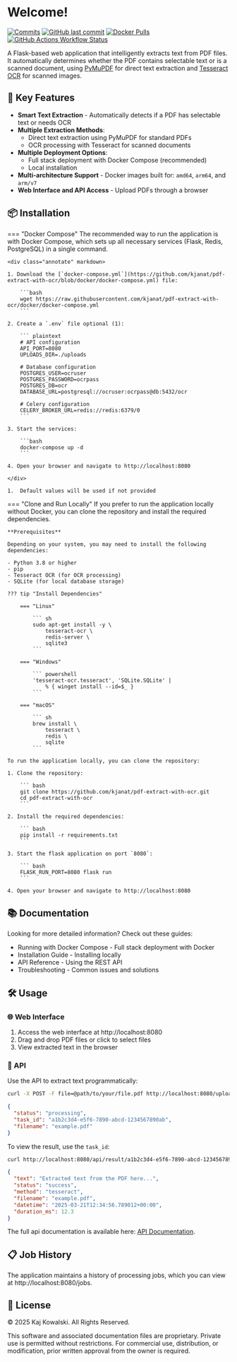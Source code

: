 # Welcome!

[![Commits](https://img.shields.io/github/commit-activity/m/kjanat/pdf-extract-with-ocr?label=commits&style=for-the-badge)](https://github.com/kjanat/pdf-extract-with-ocr/commits)
[![GitHub last commit](https://img.shields.io/github/last-commit/kjanat/pdf-extract-with-ocr?style=for-the-badge&display_timestamp=committer)](https://github.com/kjanat/pdf-extract-with-ocr/pulse/monthly)
[![Docker Pulls](https://img.shields.io/docker/pulls/kjanat/pdf-extract-with-ocr?style=for-the-badge)](https://hub.docker.com/r/kjanat/pdf-extract-with-ocr)
[![GitHub Actions Workflow Status](https://img.shields.io/github/actions/workflow/status/kjanat/pdf-extract-with-ocr/ci.yml?style=for-the-badge)](https://github.com/kjanat/pdf-extract-with-ocr/actions/workflows/ci.yml)

A Flask-based web application that intelligently extracts text from PDF files. It automatically determines whether the PDF contains selectable text or is a scanned document, using [PyMuPDF](https://github.com/pymupdf/PyMuPDF) for direct text extraction and [Tesseract OCR](https://github.com/tesseract-ocr/tesseract) for scanned images.

## 🚀 Key Features

- **Smart Text Extraction** - Automatically detects if a PDF has selectable text or needs OCR
- **Multiple Extraction Methods**:
    - Direct text extraction using PyMuPDF for standard PDFs
    - OCR processing with Tesseract for scanned documents
- **Multiple Deployment Options**:
    - Full stack deployment with Docker Compose (recommended)
    - Local installation
    <!-- - Direct Docker image usage -->
- **Multi-architecture Support** - Docker images built for: `amd64`, `arm64`, and `arm/v7`
- **Web Interface and API Access** - Upload PDFs through a browser

## 📦 Installation

=== "Docker Compose"
    The recommended way to run the application is with Docker Compose, which sets up all necessary services (Flask, Redis, PostgreSQL) in a single command.

    <div class="annotate" markdown>

    1. Download the [`docker-compose.yml`](https://github.com/kjanat/pdf-extract-with-ocr/blob/docker/docker-compose.yml) file:

        ```bash
        wget https://raw.githubusercontent.com/kjanat/pdf-extract-with-ocr/docker/docker-compose.yml
        ```

    2. Create a `.env` file optional (1):

        ``` plaintext
        # API configuration
        API_PORT=8080
        UPLOADS_DIR=./uploads

        # Database configuration
        POSTGRES_USER=ocruser
        POSTGRES_PASSWORD=ocrpass
        POSTGRES_DB=ocr
        DATABASE_URL=postgresql://ocruser:ocrpass@db:5432/ocr

        # Celery configuration
        CELERY_BROKER_URL=redis://redis:6379/0
        ```

    3. Start the services:

        ```bash
        docker-compose up -d
        ```

    4. Open your browser and navigate to http://localhost:8080

    </div>

    1.  Default values will be used if not provided

=== "Clone and Run Locally"
    If you prefer to run the application locally without Docker, you can clone the repository and install the required dependencies.

    **Prerequisites**

    Depending on your system, you may need to install the following dependencies:

    - Python 3.8 or higher
    - pip
    - Tesseract OCR (for OCR processing)
    - SQLite (for local database storage)

    ??? tip "Install Dependencies"

        === "Linux"

            ``` sh
            sudo apt-get install -y \
                tesseract-ocr \
                redis-server \
                sqlite3
            ```
        
        === "Windows"
        
            ``` powershell
            'tesseract-ocr.tesseract', 'SQLite.SQLite' | 
                % { winget install --id=$_ }
            ```
        
        === "macOS"

            ``` sh
            brew install \
                tesseract \
                redis \
                sqlite
            ```

    To run the application locally, you can clone the repository:

    1. Clone the repository:

        ``` bash
        git clone https://github.com/kjanat/pdf-extract-with-ocr.git
        cd pdf-extract-with-ocr
        ```

    2. Install the required dependencies:

        ``` bash
        pip install -r requirements.txt
        ```

    3. Start the flask application on port `8080`:

        ``` bash
        FLASK_RUN_PORT=8080 flask run
        ```

    4. Open your browser and navigate to http://localhost:8080

<!-- === "Direct Docker"

    If you prefer to run the application directly with Docker:

    1. Pull the latest image:

        ```bash
        docker pull kjanat/pdf-extract-with-ocr:api-latest
        ```

    2. Run the container:

        ```bash
        docker run -d -p 8080:8080 kjanat/pdf-extract-with-ocr:api-latest
        ```

    3. Open your browser and navigate to [http://localhost:8080](http://localhost:8080) -->

<!-- === "GitHub Codespaces"

    You can also run the application in GitHub Codespaces:

    1. Click the "Code" button and select "Open with Codespaces".
    2. Once the environment is set up, run the following command:

        ```bash
        docker-compose up -d
        ```

    3. Open your browser and navigate to [http://localhost:8080](http://localhost:8080) -->

## 📚 Documentation

Looking for more detailed information? Check out these guides:

- Running with Docker Compose - Full stack deployment with Docker
- Installation Guide - Installing locally
- API Reference - Using the REST API
- Troubleshooting - Common issues and solutions

## 🛠️ Usage

### 🌐 Web Interface

1. Access the web interface at http://localhost:8080
2. Drag and drop PDF files or click to select files
3. View extracted text in the browser

### 🔗 API

Use the API to extract text programmatically:

``` bash title="Upload PDF"
curl -X POST -F file=@path/to/your/file.pdf http://localhost:8080/upload
```

``` json title="Response example"
{
  "status": "processing",
  "task_id": "a1b2c3d4-e5f6-7890-abcd-1234567890ab",
  "filename": "example.pdf"
}
```

To view the result, use the `task_id`:

``` bash title="View result"
curl http://localhost:8080/api/result/a1b2c3d4-e5f6-7890-abcd-1234567890ab
```

``` json title="Response example"
{
  "text": "Extracted text from the PDF here...",
  "status": "success",
  "method": "tesseract",
  "filename": "example.pdf",
  "datetime": "2025-03-21T12:34:56.789012+00:00",
  "duration_ms": 12.3
}
```

The full api documentation is available here: [API Documentation][API].

## 📋 Job History

The application maintains a history of processing jobs, which you can view at http://localhost:8080/jobs.

## 📝 License

© 2025 Kaj Kowalski. All Rights Reserved.

This software and associated documentation files are proprietary. Private use is permitted without restrictions. For commercial use, distribution, or modification, prior written approval from the owner is required.

[API]: api.md "API Documentation"
